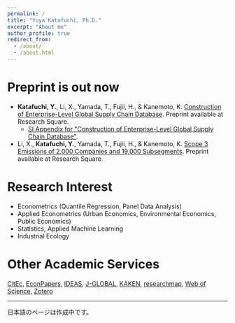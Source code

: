 ```yaml
---
permalink: /
title: "Yuya Katafuchi, Ph.D."
excerpt: "About me"
author_profile: true
redirect_from:
  - /about/
  - /about.html
---
```





Preprint is out now
====
* **Katafuchi, Y.**, Li, X., Yamada, T., Fujii, H., & Kanemoto, K. [Construction of Enterprise-Level Global Supply Chain Database](https://www.researchsquare.com/article/rs-3651986/). Preprint available at Research Square.
  * [SI Appendix for "Construction of Enterprise-Level Global Supply Chain Database"](https://assets.researchsquare.com/files/rs-3651986/v1/11e238d1ed062b94c5424f3e.pdf).
* Li, X., **Katafuchi, Y.**, Yamada, T., Fujii, H., & Kanemoto, K. [Scope 3 Emissions of 2,000 Companies and 19,000 Subsegments](https://www.researchsquare.com/article/rs-3670939/). Preprint available at Research Square.

Research Interest
====
* Econometrics (Quantile Regression, Panel Data Analysis)
* Applied Econometrics (Urban Economics, Environmental Economics, Public Economics)
* Statistics, Applied Machine Learning
* Industrial Ecology

Other Academic Services
====
[CitEc](http://citec.repec.org/p/k/pka1441.html), [EconPapers](https://econpapers.repec.org/RAS/pka1441.htm), [IDEAS](https://ideas.repec.org/f/pka1441.html), [J-GLOBAL](https://jglobal.jst.go.jp/detail?JGLOBAL_ID=202001008723914687), [KAKEN](https://nrid.nii.ac.jp/en/nrid/1000040883450/), [researchmap](https://researchmap.jp/yuya_katafuchi), [Web of Science](https://www.webofscience.com/wos/author/record/2128800), [Zotero](https://www.zotero.org/yuya.katafuchi)

----
日本語のページは作成中です。
